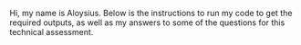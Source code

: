 Hi, my name is Aloysius. Below is the instructions to run my code to get the required outputs, as well as my answers to some of the questions for this technical assessment.
